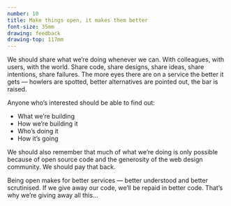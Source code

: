 ```yaml
---
number: 10
title: Make things open, it makes them better
font-size: 35mm
drawing: feedback
drawing-top: 117mm
---
```


We should share what we’re doing whenever we can. With colleagues, with users, with the world. Share code, share designs, share ideas, share intentions, share failures. The more eyes there are on a service the better it gets — howlers are spotted, better alternatives are pointed out, the bar is raised.

Anyone who’s interested should be able to find out:

- What we’re building
- How we’re building it
- Who’s doing it
- How it’s going

We should also remember that much of what we’re doing is only possible because of open source code and the generosity of the web design community. We should pay that back.

Being open makes for better services — better understood and better scrutinised. If we give away our code, we’ll be repaid in better code. That’s why we’re giving away all this...
